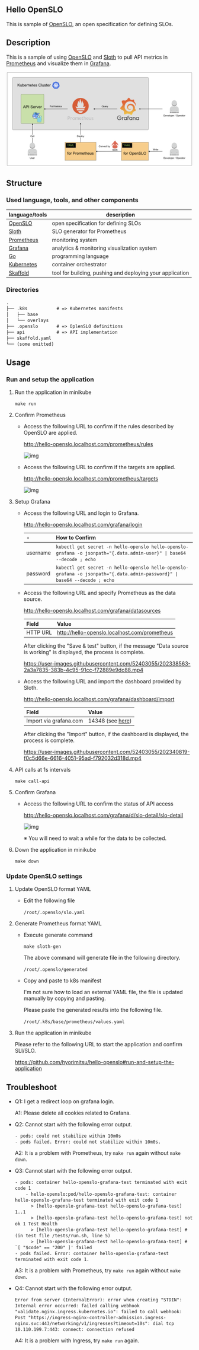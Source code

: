 Hello OpenSLO
---

This is sample of [OpenSLO](https://github.com/OpenSLO/OpenSLO), an open specification for defining SLOs.


## Description

This is a sample of using [OpenSLO](https://github.com/OpenSLO/OpenSLO) and [Sloth](https://github.com/slok/sloth) to pull API metrics in [Prometheus](https://github.com/prometheus/prometheus) and visualize them in [Grafana](https://github.com/grafana/grafana).

![architecture](https://github.com/hyorimitsu/hello-openslo/blob/main/doc/img/architecture.png)


## Structure

### Used language, tools, and other components

| language/tools | description |
| --- | --- |
| [OpenSLO](https://openslo.com/) | open specification for defining SLOs |
| [Sloth](https://sloth.dev/) | SLO generator for Prometheus |
| [Prometheus](https://prometheus.io/) | monitoring system |
| [Grafana](https://grafana.com/) | analytics & monitoring visualization system |
| [Go](https://github.com/golang/go)  | programming language |
| [Kubernetes](https://kubernetes.io/) | container orchestrator |
| [Skaffold](https://skaffold.dev/) | tool for building, pushing and deploying your application |

### Directories

```
.
├── .k8s           # => Kubernetes manifests
│   ├── base
│   └── overlays
├── .openslo       # => OplenSLO definitions
├── api            # => API implementation
├── skaffold.yaml
└── (some omitted)
```


## Usage

### Run and setup the application

1. Run the application in minikube

    ```shell
    make run
    ```

2. Confirm Prometheus

    - Access the following URL to confirm if the rules described by OpenSLO are applied.

      http://hello-openslo.localhost.com/prometheus/rules

      ![img](https://user-images.githubusercontent.com/52403055/202335382-180a896e-0a83-47c9-9a7e-636410e77a66.png)

    - Access the following URL to confirm if the targets are applied.

      http://hello-openslo.localhost.com/prometheus/targets

      ![img](https://user-images.githubusercontent.com/52403055/202335753-15d0320a-2b3a-439d-a3c1-07354f413924.png)

3. Setup Grafana

    - Access the following URL and login to Grafana.

      http://hello-openslo.localhost.com/grafana/login

      | - | How to Confirm |
      | --- | --- |
      | username | `kubectl get secret -n hello-openslo hello-openslo-grafana -o jsonpath="{.data.admin-user}" \| base64 --decode ; echo` |
      | password | `kubectl get secret -n hello-openslo hello-openslo-grafana -o jsonpath="{.data.admin-password}" \| base64 --decode ; echo` |

    - Access the following URL and specify Prometheus as the data source.

      http://hello-openslo.localhost.com/grafana/datasources

      | Field | Value |
      | --- | --- |
      | HTTP URL | http://hello-openslo.localhost.com/prometheus |

      After clicking the "Save & test" button, if the message "Data source is working" is displayed, the process is complete.

      https://user-images.githubusercontent.com/52403055/202338563-2a3a7835-383b-4c95-91cc-f72889e9dc88.mp4

    - Access the following URL and import the dashboard provided by Sloth.

      http://hello-openslo.localhost.com/grafana/dashboard/import

      | Field | Value |
      | --- | --- |
      | Import via grafana.com | 14348 (see [here](https://sloth.dev/introduction/dashboards/)) |

      After clicking the "Import" button, if the dashboard is displayed, the process is complete.

      https://user-images.githubusercontent.com/52403055/202340819-f0c5d66e-6616-4051-95ad-f792032d318d.mp4

4. API calls at 1s intervals

    ```shell
    make call-api
    ```

5. Confirm Grafana

    - Access the following URL to confirm the status of API access

      http://hello-openslo.localhost.com/grafana/d/slo-detail/slo-detail

      ![img](https://user-images.githubusercontent.com/52403055/202345912-bfadf3fd-5bd4-4d78-b25b-6a404b264b41.png)

      ※ You will need to wait a while for the data to be collected.

6. Down the application in minikube

    ```shell
    make down
    ```

### Update OpenSLO settings

1. Update OpenSLO format YAML

    - Edit the following file

      `/root/.openslo/slo.yaml`

2. Generate Prometheus format YAML

    - Execute generate command

      ```shell
      make sloth-gen
      ```

      The above command will generate file in the following directory.

      `/root/.openslo/generated`

    - Copy and paste to k8s manifest

      I'm not sure how to load an external YAML file, the file is updated manually by copying and pasting.

      Please paste the generated results into the following file.

      `/root/.k8s/base/prometheus/values.yaml`

3. Run the application in minikube

    Please refer to the following URL to start the application and confirm SLI/SLO.

    https://github.com/hyorimitsu/hello-openslo#run-and-setup-the-application


## Troubleshoot

- Q1: I get a redirect loop on grafana login.

  A1: Please delete all cookies related to Grafana.

- Q2: Cannot start with the following error output.

  ```shell
  - pods: could not stabilize within 10m0s
  - pods failed. Error: could not stabilize within 10m0s.
  ```

  A2: It is a problem with Prometheus, try `make run` again without `make down`.

- Q3: Cannot start with the following error output.

  ```shell
  - pods: container hello-openslo-grafana-test terminated with exit code 1
      - hello-openslo:pod/hello-openslo-grafana-test: container hello-openslo-grafana-test terminated with exit code 1
        > [hello-openslo-grafana-test hello-openslo-grafana-test] 1..1
        > [hello-openslo-grafana-test hello-openslo-grafana-test] not ok 1 Test Health
        > [hello-openslo-grafana-test hello-openslo-grafana-test] # (in test file /tests/run.sh, line 5)
        > [hello-openslo-grafana-test hello-openslo-grafana-test] #   `[ "$code" == "200" ]' failed
  - pods failed. Error: container hello-openslo-grafana-test terminated with exit code 1.
  ```

  A3: It is a problem with Prometheus, try `make run` again without `make down`.

- Q4: Cannot start with the following error output.

  ```shell
  Error from server (InternalError): error when creating "STDIN": Internal error occurred: failed calling webhook "validate.nginx.ingress.kubernetes.io": failed to call webhook: Post "https://ingress-nginx-controller-admission.ingress-nginx.svc:443/networking/v1/ingresses?timeout=10s": dial tcp 10.110.199.7:443: connect: connection refused
  ```

  A4: It is a problem with Ingress, try `make run` again.
